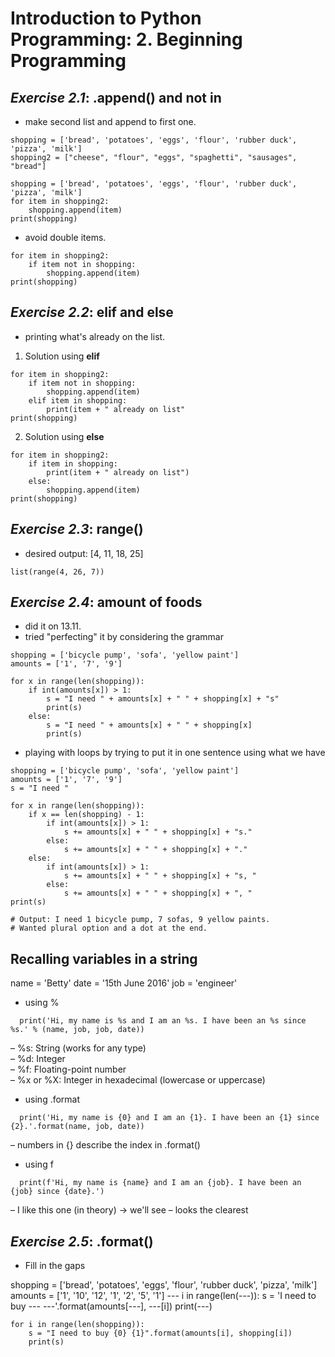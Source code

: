 # Introduction to Python Programming: 2. Beginning Programming
## _Exercise 2.1_: .append() and not in
- make second list and append to first one.
```
shopping = ['bread', 'potatoes', 'eggs', 'flour', 'rubber duck', 'pizza', 'milk']
shopping2 = ["cheese", "flour", "eggs", "spaghetti", "sausages", "bread"]

shopping = ['bread', 'potatoes', 'eggs', 'flour', 'rubber duck', 'pizza', 'milk']
for item in shopping2:
    shopping.append(item)
print(shopping)
```      
  
  
- avoid double items.
```
for item in shopping2:
    if item not in shopping:
        shopping.append(item)
print(shopping)
```


## _Exercise 2.2_: elif and else
- printing what's already on the list.
  
1. Solution using **elif**
```
for item in shopping2:
    if item not in shopping:
        shopping.append(item)
    elif item in shopping:
        print(item + " already on list"
print(shopping)
```
  
2. Solution using **else**
```
for item in shopping2:
    if item in shopping:
        print(item + " already on list")
    else:
        shopping.append(item)
print(shopping)
```
  
  
## _Exercise 2.3_: range()
- desired output: [4, 11, 18, 25]
```
list(range(4, 26, 7))
```
  
  
## _Exercise 2.4_: amount of foods
- did it on 13.11.
- tried "perfecting" it by considering the grammar
```
shopping = ['bicycle pump', 'sofa', 'yellow paint']
amounts = ['1', '7', '9']

for x in range(len(shopping)):
    if int(amounts[x]) > 1:
        s = "I need " + amounts[x] + " " + shopping[x] + "s"
        print(s)
    else:
        s = "I need " + amounts[x] + " " + shopping[x]
        print(s)
```
- playing with loops by trying to put it in one sentence using what we have
```
shopping = ['bicycle pump', 'sofa', 'yellow paint']
amounts = ['1', '7', '9']
s = "I need "

for x in range(len(shopping)):
    if x == len(shopping) - 1:
        if int(amounts[x]) > 1:
            s += amounts[x] + " " + shopping[x] + "s."
        else:
            s += amounts[x] + " " + shopping[x] + "."
    else:
        if int(amounts[x]) > 1:
            s += amounts[x] + " " + shopping[x] + "s, "
        else:
            s += amounts[x] + " " + shopping[x] + ", "
print(s)

# Output: I need 1 bicycle pump, 7 sofas, 9 yellow paints.
# Wanted plural option and a dot at the end.
```
  
  
## **Recalling variables in a string**
name = 'Betty'
date = '15th June 2016'
job = 'engineer'
  
- using %
```
  print('Hi, my name is %s and I am an %s. I have been an %s since %s.' % (name, job, job, date))
```
– %s: String (works for any type)  
– %d: Integer  
– %f: Floating-point number  
– %x or %X: Integer in hexadecimal (lowercase or uppercase)  
  
- using .format
```
  print('Hi, my name is {0} and I am an {1}. I have been an {1} since {2}.'.format(name, job, date))
```
– numbers in {} describe the index in .format()
  
- using f
```
  print(f'Hi, my name is {name} and I am an {job}. I have been an {job} since {date}.')
```
– I like this one (in theory)  -> we'll see
– looks the clearest  
  
  
## _Exercise 2.5_: .format()
- Fill in the gaps
    
shopping = ['bread', 'potatoes', 'eggs', 'flour', 'rubber duck', 'pizza', 'milk']
amounts = ['1', '10', '12', '1', '2', '5', '1']
--- i in range(len(---)):
    s = 'I need to buy --- ---'.format(amounts[---], ---[i])
    print(---)
  
```
for i in range(len(shopping)):
    s = "I need to buy {0} {1}".format(amounts[i], shopping[i])
    print(s)
```


    

